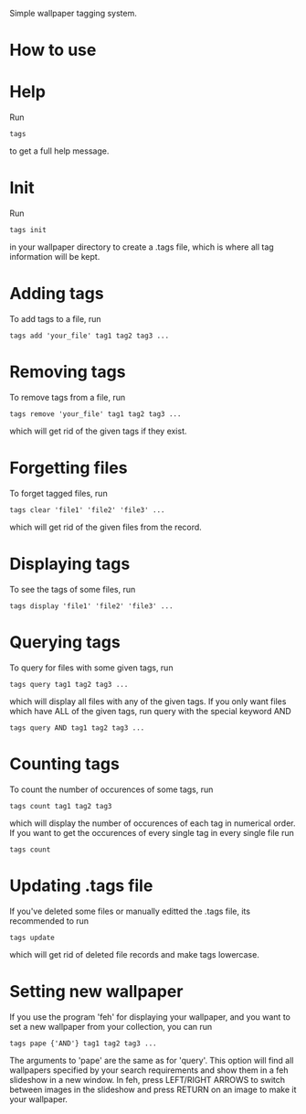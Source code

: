 Simple wallpaper tagging system.

# How to use

# Help
Run
```
tags
```
to get a full help message.

# Init
Run
```
tags init
```
in your wallpaper directory to create a .tags file, which is where all tag information will be kept.

# Adding tags
To add tags to a file, run
```
tags add 'your_file' tag1 tag2 tag3 ...
```

# Removing tags
To remove tags from a file, run
```
tags remove 'your_file' tag1 tag2 tag3 ...
```
which will get rid of the given tags if they exist.

# Forgetting files
To forget tagged files, run
```
tags clear 'file1' 'file2' 'file3' ...
```
which will get rid of the given files from the record.

# Displaying tags
To see the tags of some files, run
```
tags display 'file1' 'file2' 'file3' ...
```

# Querying tags
To query for files with some given tags, run
```
tags query tag1 tag2 tag3 ...
```
which will display all files with any of the given tags. If you only want files
which have ALL of the given tags, run query with the special keyword AND
```
tags query AND tag1 tag2 tag3 ...
```

# Counting tags
To count the number of occurences of some tags, run
```
tags count tag1 tag2 tag3
```
which will display the number of occurences of each tag in numerical order. If
you want to get the occurences of every single tag in every single file run
```
tags count
```

# Updating .tags file
If you've deleted some files or manually editted the .tags file, its recommended to run
```
tags update
```
which will get rid of deleted file records and make tags lowercase.

# Setting new wallpaper
If you use the program 'feh' for displaying your wallpaper, and you want to set a new wallpaper
from your collection, you can run
```
tags pape {'AND'} tag1 tag2 tag3 ...
```
The arguments to 'pape' are the same as for 'query'. This option will find all wallpapers
specified by your search requirements and show them in a feh slideshow in a new window. In
feh, press LEFT/RIGHT ARROWS to switch between images in the slideshow and press RETURN on an
image to make it your wallpaper.
